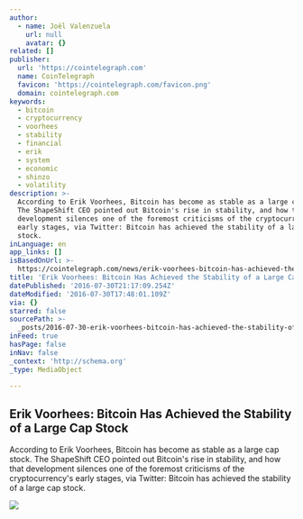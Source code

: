 ```yaml
---
author:
  - name: Joël Valenzuela
    url: null
    avatar: {}
related: []
publisher:
  url: 'https://cointelegraph.com'
  name: CoinTelegraph
  favicon: 'https://cointelegraph.com/favicon.png'
  domain: cointelegraph.com
keywords:
  - bitcoin
  - cryptocurrency
  - voorhees
  - stability
  - financial
  - erik
  - system
  - economic
  - shinzo
  - volatility
description: >-
  According to Erik Voorhees, Bitcoin has become as stable as a large cap stock.
  The ShapeShift CEO pointed out Bitcoin's rise in stability, and how that
  development silences one of the foremost criticisms of the cryptocurrency's
  early stages, via Twitter: Bitcoin has achieved the stability of a large cap
  stock.
inLanguage: en
app_links: []
isBasedOnUrl: >-
  https://cointelegraph.com/news/erik-voorhees-bitcoin-has-achieved-the-stability-of-a-large-cap-stock
title: 'Erik Voorhees: Bitcoin Has Achieved the Stability of a Large Cap Stock'
datePublished: '2016-07-30T21:17:09.254Z'
dateModified: '2016-07-30T17:48:01.109Z'
via: {}
starred: false
sourcePath: >-
  _posts/2016-07-30-erik-voorhees-bitcoin-has-achieved-the-stability-of-a-large.md
inFeed: true
hasPage: false
inNav: false
_context: 'http://schema.org'
_type: MediaObject

---
```

<article style=""><h1>Erik Voorhees: Bitcoin Has Achieved the Stability of a Large Cap Stock</h1><p>According to Erik Voorhees, Bitcoin has become as stable as a large cap stock. The ShapeShift CEO pointed out Bitcoin's rise in stability, and how that development silences one of the foremost criticisms of the cryptocurrency's early stages, via Twitter: Bitcoin has achieved the stability of a large cap stock.</p><img src="https://cointelegraph.com/images/725_Ly9jb2ludGVsZWdyYXBoLmNvbS9zdG9yYWdlL3VwbG9hZHMvdmlldy8xM2VlY2M4OWM1NzliMGRlOWU3YTgzMjIxZjJkNGQ4Yi5qcGc=.jpg" /></article>